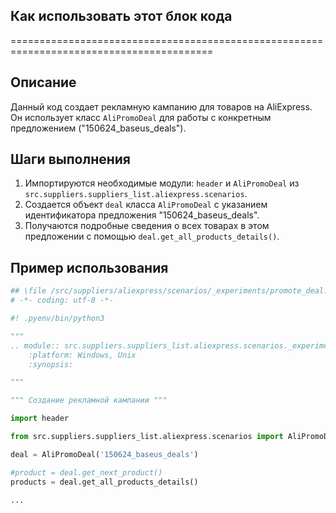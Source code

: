 ## Как использовать этот блок кода
=========================================================================================

Описание
-------------------------
Данный код создает рекламную кампанию для товаров на AliExpress. Он использует класс `AliPromoDeal` для работы с конкретным предложением ("150624_baseus_deals"). 

Шаги выполнения
-------------------------
1. Импортируются необходимые модули: `header` и `AliPromoDeal` из `src.suppliers.suppliers_list.aliexpress.scenarios`.
2. Создается объект `deal` класса `AliPromoDeal` с указанием идентификатора предложения "150624_baseus_deals".
3. Получаются подробные сведения о всех товарах в этом предложении с помощью `deal.get_all_products_details()`.

Пример использования
-------------------------

```python
## \file /src/suppliers/aliexpress/scenarios/_experiments/promote_deal.py
# -*- coding: utf-8 -*-

#! .pyenv/bin/python3

"""
.. module:: src.suppliers.suppliers_list.aliexpress.scenarios._experiments 
	:platform: Windows, Unix
	:synopsis:

"""

""" Создание рекламной кампании """

import header

from src.suppliers.suppliers_list.aliexpress.scenarios import AliPromoDeal

deal = AliPromoDeal('150624_baseus_deals')

#product = deal.get_next_product()
products = deal.get_all_products_details()

...
```